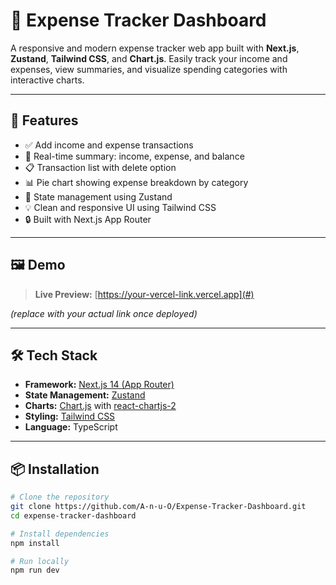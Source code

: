 # 💸 Expense Tracker Dashboard

A responsive and modern expense tracker web app built with **Next.js**, **Zustand**, **Tailwind CSS**, and **Chart.js**. Easily track your income and expenses, view summaries, and visualize spending categories with interactive charts.

---

## 🚀 Features

- ✅ Add income and expense transactions
- 🧮 Real-time summary: income, expense, and balance
- 📋 Transaction list with delete option
- 📊 Pie chart showing expense breakdown by category
- 💾 State management using Zustand
- 💡 Clean and responsive UI using Tailwind CSS
- 🔒 Built with Next.js App Router

---

## 🖼️ Demo

> **Live Preview:** [https://your-vercel-link.vercel.app](#)

*(replace with your actual link once deployed)*

---

## 🛠️ Tech Stack

- **Framework:** [Next.js 14 (App Router)](https://nextjs.org/)
- **State Management:** [Zustand](https://github.com/pmndrs/zustand)
- **Charts:** [Chart.js](https://www.chartjs.org/) with [react-chartjs-2](https://github.com/reactchartjs/react-chartjs-2)
- **Styling:** [Tailwind CSS](https://tailwindcss.com/)
- **Language:** TypeScript

---

## 📦 Installation

```bash
# Clone the repository
git clone https://github.com/A-n-u-O/Expense-Tracker-Dashboard.git
cd expense-tracker-dashboard

# Install dependencies
npm install

# Run locally
npm run dev
